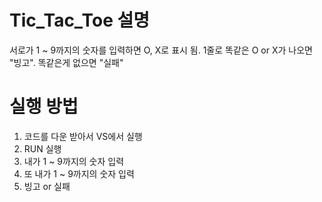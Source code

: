 # Tic_Tac_Toe 설명
서로가 1 ~ 9까지의 숫자를 입력하면 O, X로 표시 됨.
1줄로 똑같은 O or X가 나오면 "빙고". 
똑같은게 없으면 "실패"

# 실행 방법
1. 코드를 다운 받아서 VS에서 실행
2. RUN 실행
3. 내가 1 ~ 9까지의 숫자 입력
4. 또 내가 1 ~ 9까지의 숫자 입력
5. 빙고 or 실패
